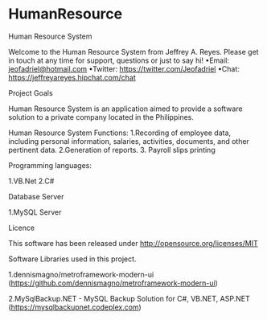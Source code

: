 # HumanResource

Human Resource System

Welcome to the Human Resource  System  from Jeffrey A. Reyes. Please get in touch at any time for support, questions or just to say hi!
•Email: jeofadriel@hotmail.com
•Twitter: https://twitter.com/Jeofadriel
•Chat: https://jeffreyareyes.hipchat.com/chat

Project Goals

Human Resource System is an application aimed to provide a software solution to a private company located in the Philippines.

Human Resource System Functions:
1.Recording of employee data, including personal information, salaries, activities, documents, and other pertinent data.
2.Generation of reports.
3. Payroll slips printing

Programming languages:

1.VB.Net
2.C#

Database Server

1.MySQL Server

Licence

This software has been released under http://opensource.org/licenses/MIT

Software Libraries used in this project.

1.dennismagno/metroframework-modern-ui  (https://github.com/dennismagno/metroframework-modern-ui)

2.MySqlBackup.NET - MySQL Backup Solution for C#, VB.NET, ASP.NET (https://mysqlbackupnet.codeplex.com)

